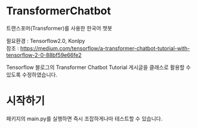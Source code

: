 # TransformerChatbot
트랜스포머(Transformer)를 사용한 한국어 챗봇

필요환경 : Tensorflow2.0, Konlpy <br>
참조 : https://medium.com/tensorflow/a-transformer-chatbot-tutorial-with-tensorflow-2-0-88bf59e66fe2

Tensorflow 블로그의 Transformer Chatbot Tutorial 게시글을 클래스로 활용할 수 있도록 수정하였습니다.


# 시작하기

패키지의 main.py를 실행하면 즉시 조잡하게나마 테스트할 수 있습니다.


# 
